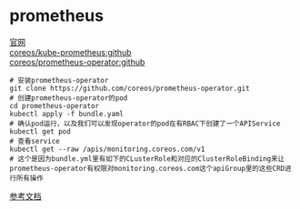 # prometheus
[官网](https://prometheus.io/)  
[coreos/kube-prometheus:github](https://github.com/coreos/kube-prometheus)  
[coreos/prometheus-operator:github](https://github.com/coreos/prometheus-operator)  

```
# 安装prometheus-operator
git clone https://github.com/coreos/prometheus-operator.git
# 创建prometheus-operator的pod
cd prometheus-operator
kubectl apply -f bundle.yaml
# 确认pod运行，以及我们可以发现operator的pod在有RBAC下创建了一个APIService
kubectl get pod
# 查看service
kubectl get --raw /apis/monitoring.coreos.com/v1
# 这个是因为bundle.yml里有如下的CLusterRole和对应的ClusterRoleBinding来让prometheus-operator有权限对monitoring.coreos.com这个apiGroup里的这些CRD进行所有操作

```


[参考文档](servicemesher.com/blog/prometheus-operator-manual/)  
